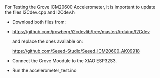 For Testing the Grove ICM20600 Accelerometer, it is important to update the files I2Cdev.cpp and I2Cdev.h
 - Download both files from: 
  - https://github.com/jrowberg/i2cdevlib/tree/master/Arduino/I2Cdev
    
    and replace the ones available on:
    
    https://github.com/Seeed-Studio/Seeed_ICM20600_AK09918
 
- Connect the Grove Moodule to the XIAO ESP32S3.

- Run the accelerometer_test.ino

